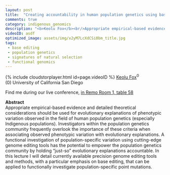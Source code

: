 ```yaml
---
layout: post
title:  "Creating accountability in human population genetics using base editing tools"
comments: true
category: indigenous_genomics
description: "<b>Keolu Fox</b><br/>Appropriate empirical-based evidence and detailed ..."
videoID: asdf
optimized_image: assets/img/x2yM7LcXdCSi0bm_title.jpg
tags:
 - base editing
 - population genetics
 - signatures of natural selection
 - functional genomics
---
```

{% include cloudstorplayer.html id=page.videoID %}
<u>Keolu Fox</u><sup>0</sup><br/>
\(0\) University of California San Diego

Find me during our live conference, [in Remo Room 1, table 58](https://remo.co)

<b>Abstract</b><br/>
Appropriate empirical-based evidence and detailed theoretical considerations should be used for evolutionary explanations of phenotypic variation observed in the field of human population genetics \(especially Indigenous populations\). Investigators within the population genetics community frequently overlook the importance of these criteria when associating observed phenotypic variation with evolutionary explanations. A functional investigation of population-specific variation using cutting-edge genome editing tools has the potential to empower the population genetics community by holding “just-so” evolutionary explanations accountable. In this lecture I will detail currently available precision genome editing tools and methods, with a particular emphasis on base editing, that can be applied to functionally investigate population-specific point mutations.
